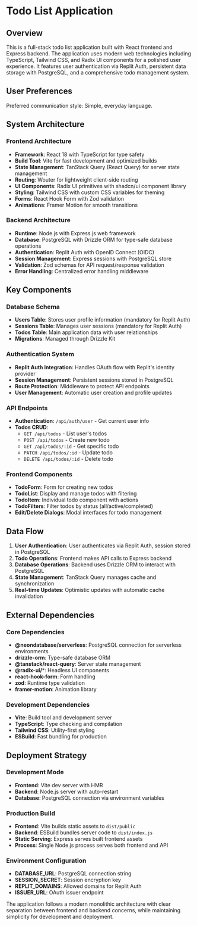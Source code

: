 # Todo List Application

## Overview

This is a full-stack todo list application built with React frontend and Express backend. The application uses modern web technologies including TypeScript, Tailwind CSS, and Radix UI components for a polished user experience. It features user authentication via Replit Auth, persistent data storage with PostgreSQL, and a comprehensive todo management system.

## User Preferences

Preferred communication style: Simple, everyday language.

## System Architecture

### Frontend Architecture
- **Framework**: React 18 with TypeScript for type safety
- **Build Tool**: Vite for fast development and optimized builds
- **State Management**: TanStack Query (React Query) for server state management
- **Routing**: Wouter for lightweight client-side routing
- **UI Components**: Radix UI primitives with shadcn/ui component library
- **Styling**: Tailwind CSS with custom CSS variables for theming
- **Forms**: React Hook Form with Zod validation
- **Animations**: Framer Motion for smooth transitions

### Backend Architecture
- **Runtime**: Node.js with Express.js web framework
- **Database**: PostgreSQL with Drizzle ORM for type-safe database operations
- **Authentication**: Replit Auth with OpenID Connect (OIDC)
- **Session Management**: Express sessions with PostgreSQL store
- **Validation**: Zod schemas for API request/response validation
- **Error Handling**: Centralized error handling middleware

## Key Components

### Database Schema
- **Users Table**: Stores user profile information (mandatory for Replit Auth)
- **Sessions Table**: Manages user sessions (mandatory for Replit Auth)
- **Todos Table**: Main application data with user relationships
- **Migrations**: Managed through Drizzle Kit

### Authentication System
- **Replit Auth Integration**: Handles OAuth flow with Replit's identity provider
- **Session Management**: Persistent sessions stored in PostgreSQL
- **Route Protection**: Middleware to protect API endpoints
- **User Management**: Automatic user creation and profile updates

### API Endpoints
- **Authentication**: `/api/auth/user` - Get current user info
- **Todos CRUD**: 
  - `GET /api/todos` - List user's todos
  - `POST /api/todos` - Create new todo
  - `GET /api/todos/:id` - Get specific todo
  - `PATCH /api/todos/:id` - Update todo
  - `DELETE /api/todos/:id` - Delete todo

### Frontend Components
- **TodoForm**: Form for creating new todos
- **TodoList**: Display and manage todos with filtering
- **TodoItem**: Individual todo component with actions
- **TodoFilters**: Filter todos by status (all/active/completed)
- **Edit/Delete Dialogs**: Modal interfaces for todo management

## Data Flow

1. **User Authentication**: User authenticates via Replit Auth, session stored in PostgreSQL
2. **Todo Operations**: Frontend makes API calls to Express backend
3. **Database Operations**: Backend uses Drizzle ORM to interact with PostgreSQL
4. **State Management**: TanStack Query manages cache and synchronization
5. **Real-time Updates**: Optimistic updates with automatic cache invalidation

## External Dependencies

### Core Dependencies
- **@neondatabase/serverless**: PostgreSQL connection for serverless environments
- **drizzle-orm**: Type-safe database ORM
- **@tanstack/react-query**: Server state management
- **@radix-ui/***: Headless UI components
- **react-hook-form**: Form handling
- **zod**: Runtime type validation
- **framer-motion**: Animation library

### Development Dependencies
- **Vite**: Build tool and development server
- **TypeScript**: Type checking and compilation
- **Tailwind CSS**: Utility-first styling
- **ESBuild**: Fast bundling for production

## Deployment Strategy

### Development Mode
- **Frontend**: Vite dev server with HMR
- **Backend**: Node.js server with auto-restart
- **Database**: PostgreSQL connection via environment variables

### Production Build
- **Frontend**: Vite builds static assets to `dist/public`
- **Backend**: ESBuild bundles server code to `dist/index.js`
- **Static Serving**: Express serves built frontend assets
- **Process**: Single Node.js process serves both frontend and API

### Environment Configuration
- **DATABASE_URL**: PostgreSQL connection string
- **SESSION_SECRET**: Session encryption key
- **REPLIT_DOMAINS**: Allowed domains for Replit Auth
- **ISSUER_URL**: OAuth issuer endpoint

The application follows a modern monolithic architecture with clear separation between frontend and backend concerns, while maintaining simplicity for development and deployment.